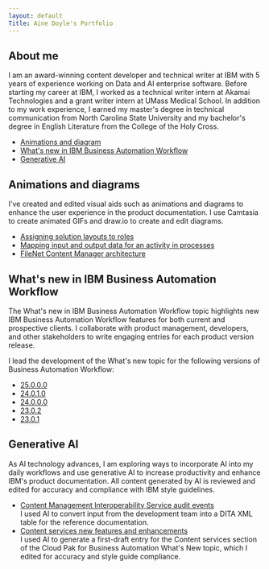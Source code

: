 ```yaml
---
layout: default
Title: Aine Doyle's Portfolio
---
```


## About me
I am an award-winning content developer and technical writer at IBM with 5 years of experience working on Data and AI enterprise software. Before starting my career at IBM, I worked as a technical writer intern at Akamai Technologies and a grant writer intern at UMass Medical School. In addition to my work experience, I earned my master's degree in technical communication from North Carolina State University and my bachelor's degree in English Literature from the College of the Holy Cross.

- [Animations and diagram](#animations-and-diagrams)
- [What's new in IBM Business Automation Workflow](#whats-new-in-ibm-business-automation-workflow)
- [Generative AI](#generative-ai)

## Animations and diagrams
I've created and edited visual aids such as animations and diagrams to enhance the user experience in the product documentation. I use Camtasia to create animated GIFs and draw.io to create and edit diagrams.

- [Assigning solution layouts to roles](https://www.ibm.com/docs/en/baw/25.0.0?topic=layouts-creating-custom-solution#roles__title__1)
- [Mapping input and output data for an activity in processes](https://www.ibm.com/docs/en/baw/25.0.0?topic=variables-mapping-input-output-data-activity-in-processes#taskgraphical_data_mapping__graphical_mapping_ex)
- [FileNet Content Manager architecture](https://www.ibm.com/docs/en/cloud-paks/cp-biz-automation/25.0.0?topic=reference-cloud-pak-business-automation-architecture#concept_gjn_4kf_zcc__fncm)

## What's new in IBM Business Automation Workflow
The What's new in IBM Business Automation Workflow topic highlights new IBM Business Automation Workflow features for both current and prospective clients. I collaborate with product management, developers, and other stakeholders to write engaging entries for each product version release.

I lead the development of the What's new topic for the following versions of Business Automation Workflow:

- [25.0.0.0](https://www.ibm.com/docs/en/baw/25.0.0?topic=information-whats-new-in-25000)
- [24.0.1.0](https://www.ibm.com/docs/en/baw/24.0.x?topic=new-in-24010)
- [24.0.0.0](https://www.ibm.com/docs/en/baw/24.0.x?topic=new-in-24000)
- [23.0.2](https://www.ibm.com/docs/en/baw/23.0.x?topic=new-in-2302)
- [23.0.1](https://www.ibm.com/docs/en/baw/23.0.x?topic=new-in-2301)

## Generative AI
As AI technology advances, I am exploring ways to incorporate AI into my daily workflows and use generative AI to increase productivity and enhance IBM's product documentation. All content generated by AI is reviewed and edited for accuracy and compliance with IBM style guidelines.

- [Content Management Interoperability Service audit events](https://www.ibm.com/docs/en/cloud-paks/cp-biz-automation/25.0.0?topic=records-filenet-content-manager-audit-log#reference_ic5_hjh_gfc__cmis_audit_events__title__1)<br>
I used AI to convert input from the development team into a DITA XML table for the reference documentation.
- [Content services new features and enhancements](https://www.ibm.com/docs/en/cloud-paks/cp-biz-automation/25.0.0?topic=notes-whats-new-in-2500#whatsnew__content)<br>
I used AI to generate a first-draft entry for the Content services section of the Cloud Pak for Business Automation What's New topic, which I edited for accuracy and style guide compliance.

